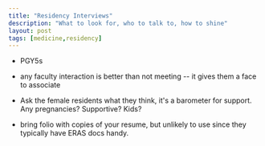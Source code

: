 ```yaml
---
title: "Residency Interviews"
description: "What to look for, who to talk to, how to shine"
layout: post
tags: [medicine,residency]
---
```



- PGY5s
- any faculty interaction is better than not meeting -- it gives them a face
  to associate
- Ask the female residents what they think, it's a barometer for support. Any
  pregnancies? Supportive? Kids?


- bring folio with copies of your resume, but unlikely to use since they
  typically have ERAS docs handy.
